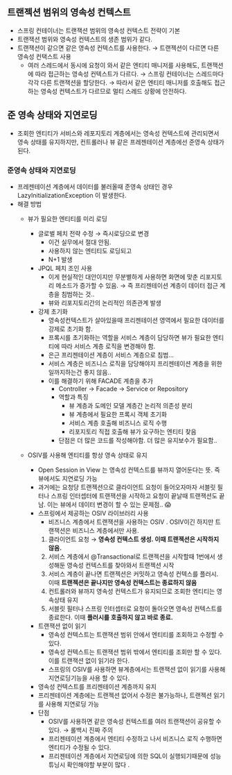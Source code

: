 ## 트랜젝션 범위의 영속성 컨텍스트

- 스프링 컨테이너는 트랜잭션 범위의 영속성 컨텍스트 전략이 기본
- 트랜잭션 범위와 영속성 컨텍스트의 생존 범위가 같다.
- 트랜잭션이 같으면 같은 영속성 컨텍스트를 사용한다. → 트랜젝션이 다르면 다른 영속성 컨택스트 사용
    - 여러 스레드에서 동시에 요청이 와서 같은 엔티티 매니저를 사용해도, 트랜잭션에 따라 접근하는 영속성 컨텍스트가 다르다.  → 스프링 컨테이너는 스레드마다 각각 다른 트랜잭션을 할당한다.  → 따라서 같은 엔티티 매니저를 호출해도 접근하는 영속성 컨텍스트가 다르므로 멀티 스레드 상황에 안전하다.

## 준 영속 상태와 지연로딩

- 조회한 엔티티가 서비스와 레포지토리 계층에서는 영속성 컨텍스트에 관리되면서 영속 상태를 유지하지만, 컨트롤러나 뷰 같은 프레젠테이션 계층에선 준영속 상태가 된다.

### 준영속 상태와 지연로딩

- 프레젠테이션 계층에서 데이터를 불러올때 준영속 상태인 경우 LazyInitializationException 이 발생한다.
- 해결 방법
    - 뷰가 필요한 엔티티를 미리 로딩
        - 글로벌 페치 전략 수정 → 즉시로딩으로 변경
            - 이건 실무에서 절대 안됨.
            - 사용하지 않는 엔티티도 로딩되고
            - N+1 발생
        - JPQL 페치 조인 사용
            - 이게 현실적인 대안이지만 무분별하게 사용하면 화면에 맞춘 리포지토리 메소드가 증가할 수 있음. → 즉 프리젠테이션 계층이 데이터 접근 계층을 침범하는 것..
            - 뷰와 리포지토리간의 논리적인 의존관계 발생
        - 강제 초기화
            - 영속성컨텍스트가 살아있을때 프리젠테이션 영역에서 필요한 데이터를 강제로 초기화 함.
            - 프록시를 초기화하는 역할을 서비스 계층이 담당하면 뷰가 필요한 엔티티에 따라 서비스 계층 로직을 변경해야 함.
            - 은근 프리젠테이션 계층이 서비스 계층으로 침범...
            - 서비스 계층은 비즈니스 로직을 담당해야지 프리젠테이션 계층을 위한 일까지하는건 좋지 않음..
            - 이를 해결하기 위해 FACADE 계층을 추가
                - Controller → Facade → Service or Repository
                - 역할과 특징
                    - 뷰 계층과 도메인 모델 계층간 논리적 의존성 분리
                    - 뷰 계층에서 필요한 프록시 객체 초기화
                    - 서비스 계층 호출해 비즈니스 로직 수행
                    - 리포지토리 직접 호출해 뷰가 요구하는 엔티티 찾음
                - 단점은 더 많은 코드를 작성해야함. 더 많은 유지보수가 필요함..

    - OSIV를 사용해 엔티티를 항상 영속 상태로 유지
        - Open Session in View 는 영속성 컨텍스트를 뷰까지 열어둔다는 뜻. 즉 뷰에서도 지연로딩 가능
        - 과거에는 요청당 트랜젝션으로 클라이언트 요청이 들어오자마자 서블릿 필터나 스프링 인터셉터에 트랜잭션을 시작하고 요청이 끝날때 트랜잭션도 끝남.  이는 뷰에서 데이터 변경이 할 수 있는 문제점.. 😱
        - 스프링에서 제공하는 OSIV 라이브러리 사용
            - 비즈니스 계층에서 트랜잭션을 사용하는 OSIV . OSIV이긴 하지만 트랜잭션은 비즈니스 계층에서만 사용.
            1. 클라이언트 요청 → **영속성 컨텍스트 생성. 이때 트랜젝션은 시작하지 않음.**
            2. 서비스 계층에서 @Transactional로 트랜젝션을 시작할때 1번에서 생성해둔 영속성 컨텍스트를 찾아와서 트랜젝션 시작
            3. 서비스 계층이 끝나면 트랜젝션은 커밋하고 영속성 컨텍스를 플러시. 이때 **트랜젝션은 끝나지만 영속성 컨텍스트는 종료하지 않음**
            4. 컨트롤러와 뷰까지 영속성 컨텍스트가 유지되므로 조회한 엔티티는 영속상태 유지 
            5. 서블릿 필터나 스프링 인터셉터로 요청이 돌아오면 영속성 컨텍스트를 종료한다. 이때 **플러시를 호출하지 않고 바로 종료.**
        - 트랜잭션 없이 읽기
            - 영속성 컨텍스트는 트랜잭션 범위 안에서 엔티티를 조회하고 수정할 수 있다.
            - 영속성 컨텍스트는 트랜잭션 범위 밖에서 엔티티를 조회만 할 수 있다. 이를 트랜잭션 없이 읽기라 한다.
            - 스프링의 OSIV를 사용하면 뷰계층에서는 트랜잭션 없이 읽기를 사용해 지연로딩기능을 사용 할 수 있다.
        - 영속성 컨텍스트를 프리젠테이션 계층까지 유지
        - 프리젠테이션 계층에는 트랜젝션 없어서 수정은 불가능하나,  트랜젝션 읽기를 사용해 지연로딩 가능
        - 단점
            - OSIV를 사용하면 같은 영속성 컨텍스트를 여러 트랜잭션이 공유할 수 있다. → 롤백시 진짜 주의
            - 프리젠테이션 계층에서 엔티티 수정하고 나서 비즈니스 로직 수행하면 엔티티가 수정될 수 있다.
            - 프리젠테이션 계층에서 지연로딩에 의한 SQL이 실행되기때문에 성능튜닝시 확인해야할 부분이 많다 .